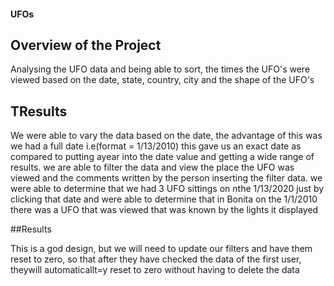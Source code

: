 #### UFOs
## Overview of the Project

Analysing the UFO data and being able to sort, the times the UFO's were viewed based on the date, state, country, city and the shape of the UFO's


## TResults

We were able to vary the data based on the date, the advantage of this was we had a full date i.e(format = 1/13/2010) this gave us an exact date as compared to putting ayear into the date value and getting a wide range of results. 
we are able to filter the data and view the place the UFO was viewed and the comments written by the person inserting the filter data. we were able to determine that we had 3 UFO sittings on nthe 1/13/2020 just by clicking that date and were able to determine that in Bonita on the 1/1/2010 there  was a UFO that was viewed that was known by the lights it displayed

##Results

This is a god design, but we will need to update our filters and have them reset to zero, so that after they have checked the data of the first user, theywill automaticallt=y reset to zero without having to delete the data
